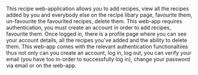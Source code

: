 This recipe web-application allows you to add recipes, view all the recipes added by you and everybody else on the recipe libary page, favourite them, un-favourite the favourited recipes, delete them. This web-app requires authentication, you must create an account in order to add recipes, favourite them. Once logged in, there is a profile page where you can see your account details, all the recipes you've added and the ability to delete them. This web-app comes with the relevant authentication functionaltiies thus not only can you create an account, log in, log out, you can verify your email (you have too in-order to successfully log in), change your password via email or on the web-app.

